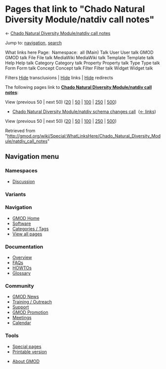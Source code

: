 <div id="mw-page-base" class="noprint">

</div>

<div id="mw-head-base" class="noprint">

</div>

<div id="content" class="mw-body" role="main">

<span id="top"></span>

<div id="mw-js-message" style="display:none;">

</div>



# <span dir="auto">Pages that link to "Chado Natural Diversity Module/natdiv call notes"</span>

<div id="bodyContent">

<div id="contentSub">

← [Chado Natural Diversity Module/natdiv call
notes](/wiki/Chado_Natural_Diversity_Module/natdiv_call_notes "Chado Natural Diversity Module/natdiv call notes")

</div>

<div id="jump-to-nav" class="mw-jump">

Jump to: [navigation](#mw-navigation), [search](#p-search)

</div>

<div id="mw-content-text">

What links here Page:  Namespace:  all (Main) Talk User User talk GMOD
GMOD talk File File talk MediaWiki MediaWiki talk Template Template talk
Help Help talk Category Category talk Property Property talk Type Type
talk Form Form talk Concept Concept talk Filter Filter talk Widget
Widget talk

Filters
[Hide](/mediawiki/index.php?title=Special:WhatLinksHere/Chado_Natural_Diversity_Module/natdiv_call_notes&hidetrans=1 "Special:WhatLinksHere/Chado Natural Diversity Module/natdiv call notes")
transclusions \|
[Hide](/mediawiki/index.php?title=Special:WhatLinksHere/Chado_Natural_Diversity_Module/natdiv_call_notes&hidelinks=1 "Special:WhatLinksHere/Chado Natural Diversity Module/natdiv call notes")
links \|
[Hide](/mediawiki/index.php?title=Special:WhatLinksHere/Chado_Natural_Diversity_Module/natdiv_call_notes&hideredirs=1 "Special:WhatLinksHere/Chado Natural Diversity Module/natdiv call notes")
redirects

The following pages link to **[Chado Natural Diversity Module/natdiv
call
notes](/wiki/Chado_Natural_Diversity_Module/natdiv_call_notes "Chado Natural Diversity Module/natdiv call notes")**:

View (previous 50 \| next 50)
([20](/mediawiki/index.php?title=Special:WhatLinksHere/Chado_Natural_Diversity_Module/natdiv_call_notes&limit=20 "Special:WhatLinksHere/Chado Natural Diversity Module/natdiv call notes")
\|
[50](/mediawiki/index.php?title=Special:WhatLinksHere/Chado_Natural_Diversity_Module/natdiv_call_notes&limit=50 "Special:WhatLinksHere/Chado Natural Diversity Module/natdiv call notes")
\|
[100](/mediawiki/index.php?title=Special:WhatLinksHere/Chado_Natural_Diversity_Module/natdiv_call_notes&limit=100 "Special:WhatLinksHere/Chado Natural Diversity Module/natdiv call notes")
\|
[250](/mediawiki/index.php?title=Special:WhatLinksHere/Chado_Natural_Diversity_Module/natdiv_call_notes&limit=250 "Special:WhatLinksHere/Chado Natural Diversity Module/natdiv call notes")
\|
[500](/mediawiki/index.php?title=Special:WhatLinksHere/Chado_Natural_Diversity_Module/natdiv_call_notes&limit=500 "Special:WhatLinksHere/Chado Natural Diversity Module/natdiv call notes"))

- [Chado Natural Diversity Module/natdiv schema changes
  call](/wiki/Chado_Natural_Diversity_Module/natdiv_schema_changes_call "Chado Natural Diversity Module/natdiv schema changes call")
  ‎ <span class="mw-whatlinkshere-tools">([←
  links](/mediawiki/index.php?title=Special:WhatLinksHere&target=Chado+Natural+Diversity+Module%2Fnatdiv+schema+changes+call "Special:WhatLinksHere"))</span>

View (previous 50 \| next 50)
([20](/mediawiki/index.php?title=Special:WhatLinksHere/Chado_Natural_Diversity_Module/natdiv_call_notes&limit=20 "Special:WhatLinksHere/Chado Natural Diversity Module/natdiv call notes")
\|
[50](/mediawiki/index.php?title=Special:WhatLinksHere/Chado_Natural_Diversity_Module/natdiv_call_notes&limit=50 "Special:WhatLinksHere/Chado Natural Diversity Module/natdiv call notes")
\|
[100](/mediawiki/index.php?title=Special:WhatLinksHere/Chado_Natural_Diversity_Module/natdiv_call_notes&limit=100 "Special:WhatLinksHere/Chado Natural Diversity Module/natdiv call notes")
\|
[250](/mediawiki/index.php?title=Special:WhatLinksHere/Chado_Natural_Diversity_Module/natdiv_call_notes&limit=250 "Special:WhatLinksHere/Chado Natural Diversity Module/natdiv call notes")
\|
[500](/mediawiki/index.php?title=Special:WhatLinksHere/Chado_Natural_Diversity_Module/natdiv_call_notes&limit=500 "Special:WhatLinksHere/Chado Natural Diversity Module/natdiv call notes"))

</div>

<div class="printfooter">

Retrieved from
"<http://gmod.org/wiki/Special:WhatLinksHere/Chado_Natural_Diversity_Module/natdiv_call_notes>"

</div>

<div id="catlinks" class="catlinks catlinks-allhidden">

</div>

<div class="visualClear">

</div>

</div>

</div>

<div id="mw-navigation">

## Navigation menu

<div id="mw-head">



<div id="left-navigation">

<div id="p-namespaces" class="vectorTabs" role="navigation"
aria-labelledby="p-namespaces-label">

### Namespaces


- <span id="ca-talk"><a
  href="/mediawiki/index.php?title=Talk:Chado_Natural_Diversity_Module/natdiv_call_notes&amp;action=edit&amp;redlink=1"
  accesskey="t"
  title="Discussion about the content page [t]">Discussion</a></span>

</div>

<div id="p-variants" class="vectorMenu emptyPortlet" role="navigation"
aria-labelledby="p-variants-label">

### 

### Variants[](#)

<div class="menu">

</div>

</div>

</div>





</div>

</div>

</div>

<div id="mw-panel">

<div id="p-logo" role="banner">

<a href="/wiki/Main_Page"
style="background-image: url(http://gmod.org/images/GMOD-cogs.png);"
title="Visit the main page"></a>

</div>

<div id="p-Navigation" class="portal" role="navigation"
aria-labelledby="p-Navigation-label">

### Navigation

<div class="body">

- <span id="n-GMOD-Home">[GMOD Home](/wiki/Main_Page)</span>
- <span id="n-Software">[Software](/wiki/GMOD_Components)</span>
- <span id="n-Categories-.2F-Tags">[Categories /
  Tags](/wiki/Categories)</span>
- <span id="n-View-all-pages">[View all
  pages](/wiki/Special:AllPages)</span>

</div>

</div>

<div id="p-Documentation" class="portal" role="navigation"
aria-labelledby="p-Documentation-label">

### Documentation

<div class="body">

- <span id="n-Overview">[Overview](/wiki/Overview)</span>
- <span id="n-FAQs">[FAQs](/wiki/Category:FAQ)</span>
- <span id="n-HOWTOs">[HOWTOs](/wiki/Category:HOWTO)</span>
- <span id="n-Glossary">[Glossary](/wiki/Glossary)</span>

</div>

</div>

<div id="p-Community" class="portal" role="navigation"
aria-labelledby="p-Community-label">

### Community

<div class="body">

- <span id="n-GMOD-News">[GMOD News](/wiki/GMOD_News)</span>
- <span id="n-Training-.2F-Outreach">[Training /
  Outreach](/wiki/Training_and_Outreach)</span>
- <span id="n-Support">[Support](/wiki/Support)</span>
- <span id="n-GMOD-Promotion">[GMOD
  Promotion](/wiki/GMOD_Promotion)</span>
- <span id="n-Meetings">[Meetings](/wiki/Meetings)</span>
- <span id="n-Calendar">[Calendar](/wiki/Calendar)</span>

</div>

</div>

<div id="p-tb" class="portal" role="navigation"
aria-labelledby="p-tb-label">

### Tools

<div class="body">

- <span id="t-specialpages"><a href="/wiki/Special:SpecialPages" accesskey="q"
  title="A list of all special pages [q]">Special pages</a></span>
- <span id="t-print"><a
  href="/mediawiki/index.php?title=Special:WhatLinksHere/Chado_Natural_Diversity_Module/natdiv_call_notes&amp;printable=yes"
  rel="alternate" accesskey="p"
  title="Printable version of this page [p]">Printable version</a></span>

</div>

</div>

</div>

</div>

<div id="footer" role="contentinfo">

- <span id="footer-places-about">[About
  GMOD](/wiki/GMOD:About "GMOD:About")</span>

<!-- -->






</div>
